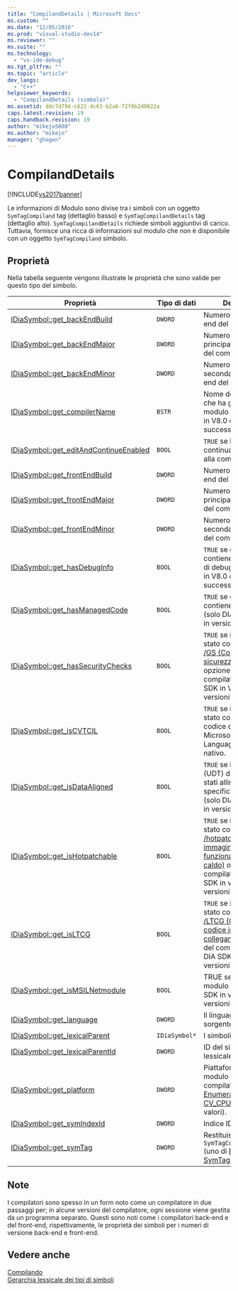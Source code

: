 ```yaml
---
title: "CompilandDetails | Microsoft Docs"
ms.custom: ""
ms.date: "12/05/2016"
ms.prod: "visual-studio-dev14"
ms.reviewer: ""
ms.suite: ""
ms.technology: 
  - "vs-ide-debug"
ms.tgt_pltfrm: ""
ms.topic: "article"
dev_langs: 
  - "C++"
helpviewer_keywords: 
  - "CompilandDetails (simbolo)"
ms.assetid: ddc7d794-c622-4c63-b2a6-72f8b2d0022a
caps.latest.revision: 19
caps.handback.revision: 19
author: "mikejo5000"
ms.author: "mikejo"
manager: "ghogen"
---
```

# CompilandDetails
[!INCLUDE[vs2017banner](../../code-quality/includes/vs2017banner.md)]

Le informazioni di Modulo sono divise tra i simboli con un oggetto `SymTagCompiland` tag \(dettaglio basso\) e  `SymTagCompilandDetails` tag \(dettaglio alto\).  `SymTagCompilandDetails` richiede simboli aggiuntivi di carico.  Tuttavia, fornisce una ricca di informazioni sul modulo che non è disponibile con un oggetto `SymTagCompiland` simbolo.  
  
## Proprietà  
 Nella tabella seguente vengono illustrate le proprietà che sono valide per questo tipo del simbolo.  
  
|Proprietà|Tipo di dati|Descrizione|  
|---------------|------------------|-----------------|  
|[IDiaSymbol::get\_backEndBuild](../../debugger/debug-interface-access/idiasymbol-get-backendbuild.md)|`DWORD`|Numero di build back\-end del compilatore.|  
|[IDiaSymbol::get\_backEndMajor](../../debugger/debug-interface-access/idiasymbol-get-backendmajor.md)|`DWORD`|Numero di versione principale di back\-end del compilatore.|  
|[IDiaSymbol::get\_backEndMinor](../../debugger/debug-interface-access/idiasymbol-get-backendminor.md)|`DWORD`|Numero di versione secondaria di back\-end del compilatore.|  
|[IDiaSymbol::get\_compilerName](../../debugger/debug-interface-access/idiasymbol-get-compilername.md)|`BSTR`|Nome del compilatore che ha generato questo modulo \(solo DIA SDK in V8.0 o in versioni successive\).|  
|[IDiaSymbol::get\_editAndContinueEnabled](../../debugger/debug-interface-access/idiasymbol-get-editandcontinueenabled.md)|`BOOL`|`TRUE` se la Modifica e continuazione è attivata alla compilazione.|  
|[IDiaSymbol::get\_frontEndBuild](../../debugger/debug-interface-access/idiasymbol-get-frontendbuild.md)|`DWORD`|Numero di build front\-end del compilatore.|  
|[IDiaSymbol::get\_frontEndMajor](../../debugger/debug-interface-access/idiasymbol-get-frontendmajor.md)|`DWORD`|Numero di versione principale front\-end del compilatore.|  
|[IDiaSymbol::get\_frontEndMinor](../../debugger/debug-interface-access/idiasymbol-get-frontendminor.md)|`DWORD`|Numero di versione secondario front\-end del compilatore.|  
|[IDiaSymbol::get\_hasDebugInfo](../../debugger/debug-interface-access/idiasymbol-get-hasdebuginfo.md)|`BOOL`|`TRUE` se questo modulo contiene informazioni di debug \(solo DIA SDK in V8.0 o in versioni successive\).|  
|[IDiaSymbol::get\_hasManagedCode](../../debugger/debug-interface-access/idiasymbol-get-hasmanagedcode.md)|`BOOL`|`TRUE` se questo modulo contiene codice gestito \(solo DIA SDK in v8.0 o in versioni successive\).|  
|[IDiaSymbol::get\_hasSecurityChecks](../../debugger/debug-interface-access/idiasymbol-get-hassecuritychecks.md)|`BOOL`|`TRUE` se il modulo è stato compilato con  [\/GS \(Controllo sicurezza buffer\)](/visual-cpp/build/reference/gs-buffer-security-check) opzione del compilatore \(solo DIA SDK in V8.0 o in versioni successive\).|  
|[IDiaSymbol::get\_isCVTCIL](../../debugger/debug-interface-access/idiasymbol-get-iscvtcil.md)|`BOOL`|`TRUE` se il modulo è stato convertito dal codice comune \(CIL\) di Microsoft Intermediate Language\) in codice nativo.|  
|[IDiaSymbol::get\_isDataAligned](../../debugger/debug-interface-access/idiasymbol-get-isdataaligned.md)|`BOOL`|`TRUE` se i tipi definiti \(UDT\) dall'utente sono stati allineati al limite specificato di memoria \(solo DIA SDK in V8.0 o in versioni successive\).|  
|[IDiaSymbol::get\_isHotpatchable](../../debugger/debug-interface-access/idiasymbol-get-ishotpatchable.md)|`BOOL`|`TRUE` se il modulo è stato compilato con  [\/hotpatch \(Crea immagine con funzionalità di patch a caldo\)](/visual-cpp/build/reference/hotpatch-create-hotpatchable-image) opzione del compilatore \(solo DIA SDK in v8.0 o in versioni successive\).|  
|[IDiaSymbol::get\_isLTCG](../../debugger/debug-interface-access/idiasymbol-get-isltcg.md)|`BOOL`|`TRUE` se il modulo è stato compilato con  [\/LTCG \(Generazione di codice in fase di collegamento\)](/visual-cpp/build/reference/ltcg-link-time-code-generation) opzione del compilatore \(solo DIA SDK in V8.0 o in versioni successive\).|  
|[IDiaSymbol::get\_isMSILNetmodule](../../debugger/debug-interface-access/idiasymbol-get-ismsilnetmodule.md)|`BOOL`|TRUE se il modulo è un modulo MSIL \(solo DIA SDK in v8.0 o in versioni successive\).|  
|[IDiaSymbol::get\_language](../../debugger/debug-interface-access/idiasymbol-get-language.md)|`DWORD`|Il linguaggio del codice sorgente.|  
|[IDiaSymbol::get\_lexicalParent](../../debugger/debug-interface-access/idiasymbol-get-lexicalparent.md)|`IDiaSymbol*`|I simboli per il modulo.|  
|[IDiaSymbol::get\_lexicalParentId](../../debugger/debug-interface-access/idiasymbol-get-lexicalparentid.md)|`DWORD`|ID del simbolo padre lessicale.|  
|[IDiaSymbol::get\_platform](../../debugger/debug-interface-access/idiasymbol-get-platform.md)|`DWORD`|Piattaforma in cui il modulo è stato compilato \(uno di [Enumerazione CV\_CPU\_TYPE\_e](../../debugger/debug-interface-access/cv-cpu-type-e.md) valori\).|  
|[IDiaSymbol::get\_symIndexId](../../debugger/debug-interface-access/idiasymbol-get-symindexid.md)|`DWORD`|Indice ID del simbolo.|  
|[IDiaSymbol::get\_symTag](../../debugger/debug-interface-access/idiasymbol-get-symtag.md)|`DWORD`|Restituisce `SymTagCompilandDetails` \(uno di  [Enumerazione SymTagEnum](../../debugger/debug-interface-access/symtagenum.md) valori\).|  
  
## Note  
 I compilatori sono spesso in un form noto come un compilatore in due passaggi per; in alcune versioni del compilatore, ogni sessione viene gestita da un programma separato.  Questi sono noti come i compilatori back\-end e del front\-end, rispettivamente, le proprietà dei simboli per i numeri di versione back\-end e front\-end.  
  
## Vedere anche  
 [Compilando](../../debugger/debug-interface-access/compiland.md)   
 [Gerarchia lessicale dei tipi di simboli](../../debugger/debug-interface-access/lexical-hierarchy-of-symbol-types.md)